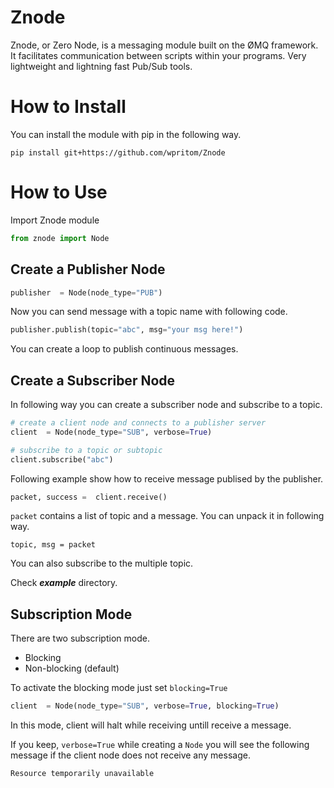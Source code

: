 # Znode 
Znode, or Zero Node, is a messaging module built on the ØMQ framework. It facilitates communication between scripts within your programs. Very lightweight and lightning fast Pub/Sub tools.

# How to Install
You can install the module with pip in the following way. 
```
pip install git+https://github.com/wpritom/Znode 
```
# How to Use
Import Znode module
```py
from znode import Node
```
## Create a Publisher Node

```py
publisher  = Node(node_type="PUB")
```
Now you can send message with a topic name with following code.
```py
publisher.publish(topic="abc", msg="your msg here!")
```
You can create a loop to publish continuous messages. 

## Create a Subscriber Node
In following way you can create a subscriber node and subscribe to a topic.

```py
# create a client node and connects to a publisher server
client  = Node(node_type="SUB", verbose=True)

# subscribe to a topic or subtopic
client.subscribe("abc")
```
Following example show how to receive message publised by the publisher.

```py
packet, success =  client.receive()
```
`packet` contains a list of topic and a message. You can unpack it in following way. 

```
topic, msg = packet
```

You can also subscribe to the multiple topic. 

Check ***example*** directory. 

## Subscription Mode
There are two subscription mode. 
* Blocking
* Non-blocking (default)

To activate the blocking mode just set `blocking=True`
```py
client  = Node(node_type="SUB", verbose=True, blocking=True)
```
In this mode, client will halt while receiving untill receive a message. 

If you keep, `verbose=True` while creating a `Node` you will see the following message if the client node does not receive any message.
```
Resource temporarily unavailable
```

